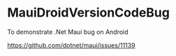 # MauiDroidVersionCodeBug
To demonstrate .Net Maui bug on Android

https://github.com/dotnet/maui/issues/11139
